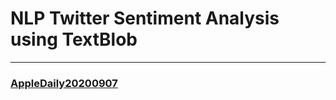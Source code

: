 # NLP Twitter Sentiment Analysis using TextBlob
---
### [AppleDaily20200907](https://hk.appledaily.com/finance/20200907/4IMTXY2FXNFMJJYTEREBFCMTDE/)
